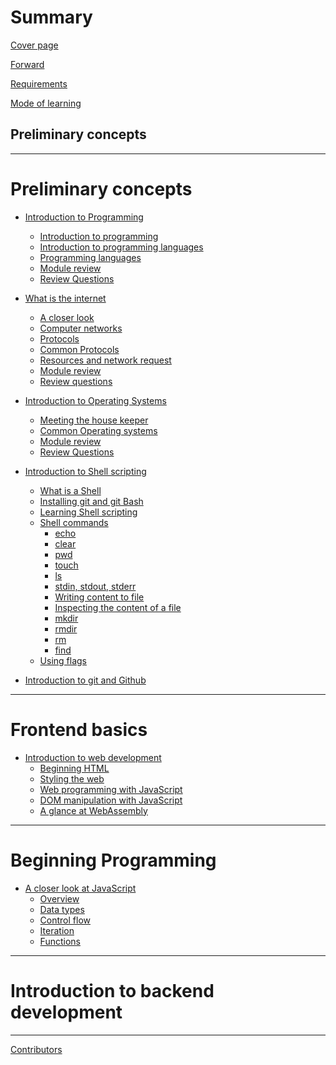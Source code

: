 # Summary

[Cover page](./index.md)

[Forward](./forward.md)

[Requirements](./overview/requirements.md)

[Mode of learning](./overview/mode_of_learning.md)

## Preliminary concepts

---

# Preliminary concepts

- [Introduction to Programming](./module_1/index.md)
  - [Introduction to programming](./module_1/introduction_to_programming.md)
  - [Introduction to programming languages](./module_1/introduction_to_programming_languages.md)
  - [Programming languages](./module_1/classification_of_programming_languages.md)
  - [Module review](./module_1/review.md)
  - [Review Questions](./module_1/quiz.md)

- [What is the internet](./module_2/index.md)
  - [A closer look](./module_2/a_closer_look.md)
  - [Computer networks](./module_2/networks.md)
  - [Protocols](./module_2/protocol.md)
  - [Common Protocols](./module_2/common_protocols.md)
  - [Resources and network request](./module_2/resources_and_network_request.md)
  - [Module review](./module_2/review.md)
  - [Review questions](./module_2/quiz.md)

- [Introduction to Operating Systems](./module_3/index.md)
  - [Meeting the house keeper](./module_3/meeting_the_house_keeper.md)
  - [Common Operating systems](./module_3/common_operating_systems.md)
  - [Module review](./module_3/review.md)
  - [Review Questions](./module_3/quiz.md)

- [Introduction to Shell scripting](./module_4/index.md)
  - [What is a Shell](./module_4/what-is-a-shell.md)
  - [Installing git and git Bash](./module_4/installing-git-and-git-bash.md)
  - [Learning Shell scripting](./module_4/learning-shell-scripting.md)
  - [Shell commands](./module_4/shell-commands.md)
    - [echo](./module_4/commands/echo.md)
    - [clear](./module_4/commands/clear.md)
    - [pwd](./module_4/commands/pwd.md)
    - [touch](./module_4/commands/touch.md)
    - [ls](./module_4/commands/ls.md)
    - [stdin, stdout, stderr](./module_4/commands/std.md)
    - [Writing content to file](./module_4/commands/writing-content-to-file.md)
    - [Inspecting the content of a file](./module_4/commands/inspecting-the-content-of-a-file.md)
    - [mkdir](./module_4/commands/mkdir.md)
    - [rmdir](./module_4/commands/rmdir.md)
    - [rm](./module_4/commands/rm.md)
    - [find](./module_4/commands/find.md)
  - [Using flags](./module_4/using-flags.md)

- [Introduction to git and Github]()

---

# Frontend basics

- [Introduction to web development]()
  - [Beginning HTML]()
  - [Styling the web]()
  - [Web programming with JavaScript]()
  - [DOM manipulation with JavaScript]()
  - [A glance at WebAssembly]()

---

# Beginning Programming

- [A closer look at JavaScript]()
  - [Overview]()
  - [Data types]()
  - [Control flow]()
  - [Iteration]()
  - [Functions]()

---

# Introduction to backend development

---

[Contributors](misc/contributors.md)
